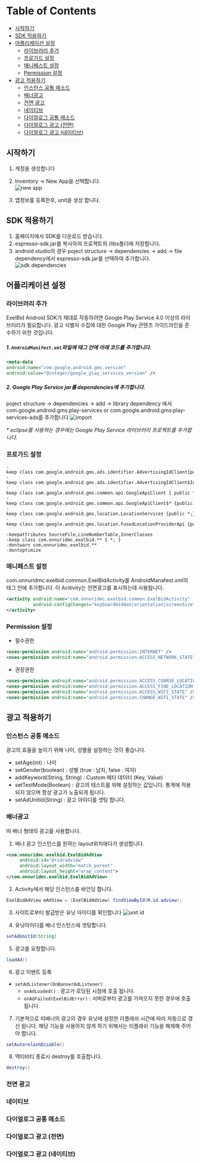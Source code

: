 
Table of Contents
=================

* [시작하기](#시작하기)
* [SDK 적용하기](#sdk-적용하기)
* [어플리케이션 설정](#어플리케이션-설정)
  * [라이브러리 추가](#라이브러리-추가)
  * [프로가드 설정](#프로가드-설정)
  * [매니페스트 설정](#매니페스트-설정)
  * [Permission 설정](#permission-설정)
* [광고 적용하기](#광고-적용하기)
  * [인스턴스 공통 메소드](#인스턴스-공통-메소드)
  * [배너광고](#배너광고)
  * [전면 광고](#전면-광고)
  * [네이티브](#네이티브)
  * [다이얼로그 공통 메소드](#다이얼로그-공통-메소드)
  * [다이얼로그 광고 (전면)](#다이얼로그-광고-전면)
  * [다이얼로그 광고 (네이티브)](#다이얼로그-광고-네이티브)


## 시작하기

1. 계정을 생성합니다
2. Inventory -> New App을 선택합니다.<br/>
![new app](./img/sdk-1.png)

3. 앱정보를 등록한후, unit을 생성 합니다.

## SDK 적용하기

1. 홈페이지에서 SDK를 다운로드 받습니다.
2. espresso-sdk.jar를 복사하여 프로젝트의 /libs폴더에 저장합니다.
3. android studio의 경우 poject structure -> dependencies -> add -> file dependency에서 espresso-sdk.jar를 선택하여 추가합니다.
![sdk dependencies](./img/sdk-2.png)


## 어플리케이션 설정

### 라이브러리 추가

ExelBid Android SDK가 제대로 작동하려면 Google Play Service 4.0 이상의 라이브러리가 필요합니다. 광고 식별자 수집에 대한 Google Play 콘텐츠 가이드라인을 준수하기 위한 것입니다.

##### 1. ``AndroidManifest.xml``파일에 <application> 태그 안에 아래 코드를 추가합니다.

```xml
<meta-data  
android:name="com.google.android.gms.version"  
android:value="@integer/google_play_services_version" />  
```

##### 2. Google Play Service jar를 dependencies에 추가합니다.

poject structure -> dependencies -> add -> library dependency 에서 com.google.android.gms:play-services or com.google.android.gms:play-services-ads를 추가합니다
![import](./img/sdk-3.png)

_* eclipse를 사용하는 경우에는 Google Play Service 라이브러리 프로젝트를 추가합니다._

### 프로가드 설정

```
-keep class com.google.android.gms.ads.identifier.AdvertisingIdClient{public *;}  
-keep class com.google.android.gms.ads.identifier.AdvertisingIdClient$Info{public *;}  
-keep class com.google.android.gms.common.api.GoogleApiClient { public *; }  
-keep class com.google.android.gms.common.api.GoogleApiClient$* {public *;}  
-keep class com.google.android.gms.location.LocationServices {public *;}  
-keep class com.google.android.gms.location.FusedLocationProviderApi {public *;}  
  
-keepattributes SourceFile,LineNumberTable,InnerClasses  
-keep class com.onnuridmc.exelbid.** { *; }  
-dontwarn com.onnuridmc.exelbid.**  
-dontoptimize
```

### 매니페스트 설정

com.onnuridmc.exelbid.common.ExelBidActivity를 AndroidManafest.xml의 <applicatrion> 태그 안에 추가합니다. 이 Acitivity는 전면광고를 표시하는데 사용됩니다.

```xml
<activity android:name="com.onnuridmc.exelbid.common.ExelBidActivity"  
          android:configChanges="keyboardHidden|orientation|screenSize" >  
</activity>  
```

### Permission 설정

* 필수권한

```xml
<uses-permission android:name="android.permission.INTERNET" />  
<uses-permission android:name="android.permission.ACCESS_NETWORK_STATE" />  
```

* 권장권한

```xml
<uses-permission android:name="android.permission.ACCESS_COARSE_LOCATION" />  
<uses-permission android:name="android.permission.ACCESS_FINE_LOCATION" />  
<uses-permission android:name="android.permission.ACCESS_WIFI_STATE" />  
<uses-permission android:name="android.permission.CHANGE_WIFI_STATE" />  
```

## 광고 적용하기

### 인스턴스 공통 메소드

광고의 효율을 높이기 위해 나이, 성별을 설정하는 것이 좋습니다.

*	setAge(int) : 나이
*	setGender(boolean) : 성별 (true : 남자, false : 여자)
*	addKeyword(String, String) : Custom 메타 데이터 (Key, Value)
*	setTestMode(Boolean) : 광고의 테스트를 위해 설정하는 값입니다. 통계에 적용 되지 않으며 항상 광고가 노출되게 됩니다.
*	setAdUnitId(String) : 광고 아이디를 셋팅 합니다.


### 배너광고

띠 배너 형태의 광고를 사용합니다.

1.  배너 광고 인스턴스를 원하는 layout위치에다가 생성합니다.
  ```xml
  <com.onnuridmc.exelbid.ExelBidAdView  
       android:id="@+id/adview"  
       android:layout_width="match_parent"  
       android:layout_height="wrap_content">  
  </com.onnuridmc.exelbid.ExelBidAdView>  
  ```

2. Activity에서 해당 인스턴스를 바인딩 합니다.
  ```java
  ExelBidAdView mAdView = (ExelBidAdView) findViewById(R.id.adview); 
  ```

3. 사이트로부터 발급받은 유닛 아이디를 확인합니다
  ![unit id](./img/sdk-4.png)

4. 유닛아이디를 배너 인스턴스에 셋팅합니다.
  ```java
  setAdUnitId(String)
  ```

5. 광고를 요청합니다.
  ```java
  loadAd()
  ```

6. 광고 이벤트 등록
  * ``setAdListener(OnBannerAdListener)``
    - ``onAdLoaded()`` : 광고가 로딩된 시점에 호출 됩니다.
    -	``onAdFailed(ExelBidError)`` : 서버로부터 광고를 가져오지 못한 경우에 호출 됩니다.

7. 기본적으로 띠배너의 광고의 경우 유닛에 설정한 리플래쉬 시간에 따라 자동으로 갱신 됩니다. 해당 기능을 사용하지 않게 하기 위해서는 리플래쉬 기능을 해제해 주어야 합니다.
  ```java
  setAutorelashDisable()
  ```

8. 엑티비티 종료시 destroy를 호출합니다.
  ```java
  destroy()
  ```

### 전면 광고

### 네이티브

### 다이얼로그 공통 메소드

### 다이얼로그 광고 (전면)

### 다이얼로그 광고 (네이티브)
